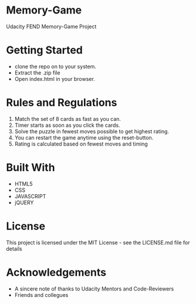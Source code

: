 # Memory-Game
Udacity FEND Memory-Game Project

# Getting Started
- clone the repo on to your system.
- Extract the .zip file
- Open index.html in your browser. 

# Rules and Regulations 
1. Match the set of 8 cards as fast as you can.
2. Timer starts as soon as you click the cards.
3. Solve the puzzle in fewest moves possible to get highest rating.
4. You can restart the game anytime using the reset-button.
5. Rating is calculated based on fewest moves and timing

# Built With
- HTML5
- CSS
- JAVASCRIPT
- jQUERY

# License
This project is licensed under the MIT License - see the LICENSE.md file for details

# Acknowledgements
- A sincere note of thanks to Udacity Mentors and Code-Reviewers
- Friends and collegues
